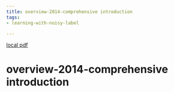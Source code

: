 ```yaml
---
title: overview-2014-comprehensive introduction
tags:
- learning-with-noisy-label

---
```


[local pdf](../../../pdfs/overview-2014-comprehensive%20introduction.pdf)

# overview-2014-comprehensive introduction
